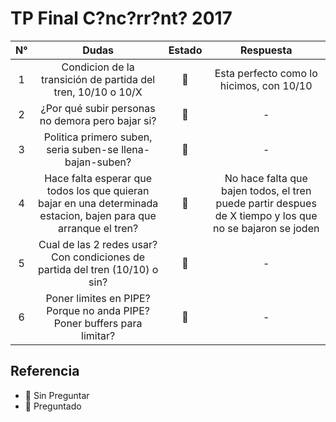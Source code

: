 # TP Final C?nc?rr?nt? 2017 #

| N° |                                                       Dudas                                                      | Estado | Respuesta |
|:--:|:----------------------------------------------------------------------------------------------------------------:|:------:|:---------:|
|  1 |                           Condicion de la transición de partida del tren, 10/10 o 10/X                           |   &#x1F535;   |     Esta perfecto como lo hicimos, con 10/10     |
|  2 |                                 ¿Por qué subir personas no demora pero bajar si?                                 |   &#x1F534;   |     -     |
|  3 |                             Politica primero suben, seria suben-se llena-bajan-suben?                            |  &#x1F534;   |     -     |
|  4 | Hace falta esperar que todos los que quieran bajar en una determinada estacion, bajen para que arranque el tren? |   &#x1F535;   |     No hace falta que bajen todos, el tren puede partir despues de X tiempo y los que no se bajaron se joden     |
|  5 | Cual de las 2 redes usar? Con condiciones de partida del tren (10/10) o sin?                              |  &#x1F534;  |    -   |      |
|  6 | Poner limites en PIPE? Porque no anda PIPE? Poner buffers para limitar?                                   |  &#x1F534;  |    -   |      |


## Referencia ##

- &#x1F534;   Sin Preguntar
- &#x1F535;   Preguntado